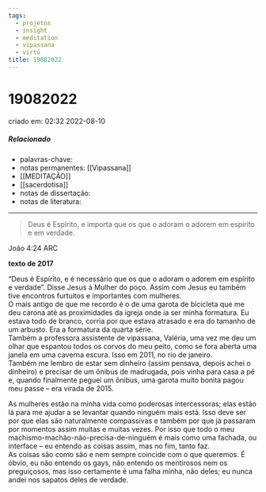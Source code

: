 ```yaml
---
tags:
  - projetos
  - insight
  - meditation
  - vipassana
  - virtú
title: 19082022
---
```


# 19082022

criado em: 02:32 2022-08-10

##### Relacionado

- palavras-chave:
- notas permanentes: [[Vipassana]] 
- [[MEDITAÇÃO]]
- [[sacerdotisa]]
- notas de dissertação:
- notas de literatura: 

---

>Deus é Espírito, e importa que os que o adoram o adorem em espírito e em verdade.

João 4:24 ARC

**texto de 2017**  

  

“Deus é Espírito, e é necessário que os que o adoram o adorem em espírito e verdade”. Disse Jesus à Mulher do poço. Assim com Jesus eu também tive encontros furtuitos e importantes com mulheres.  
O mais antigo de que me recordo é o de uma garota de bicicleta que me deu carona até as proximidades da igreja onde ia ser minha formatura. Eu estava todo de branco, corria por que estava atrasado e era do tamanho de um arbusto. Era a formatura da quarta série.  
Também a professora assistente de vipassana, Valéria, uma vez me deu um olhar que espantou todos os corvos do meu peito, como se fora aberta uma janela em uma caverna escura. Isso em 2011, no rio de janeiro.  
Também me lembro de estar sem dinheiro (assim pensava, depois achei o dinheiro) e precisar de um ônibus de madrugada, pois vinha para casa a pé e, quando finalmente peguei um ônibus, uma garota muito bonita pagou meu passe – era virada de 2015. 

As mulheres estão na minha vida como poderosas intercessoras; elas estão lá para me ajudar a se levantar quando ninguém mais está. Isso deve ser por que elas são naturalmente compassivas e também por que já passaram por momentos assim muitas e muitas vezes. Por isso que todo o meu machismo-machão-não-precisa-de-ninguém é mais como uma fachada, ou interface – eu entendo as coisas assim, mas no fim, tanto faz.  
As coisas são como são e nem sempre coincide com o que queremos. É óbvio, eu não entendo os gays, não entendo os mentirosos nem os preguiçosos, mas isso certamente é uma falha minha, não deles; eu nunca andei nos sapatos deles de verdade.
